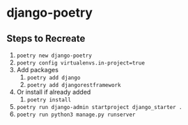 # django-poetry

## Steps to Recreate

1. `poetry new django-poetry`
1. `poetry config virtualenvs.in-project=true`
1. Add packages
    1. `poetry add django`
    1. `poetry add djangorestframework`
1. Or install if already added
    1. `poetry install`
1. `poetry run django-admin startproject django_starter .`
1. `poetry run python3 manage.py runserver`
